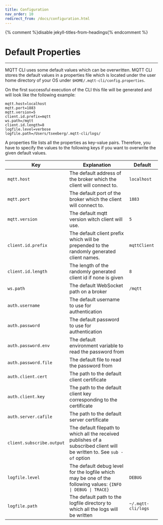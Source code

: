 ```yaml
---
title: Configuration
nav_order: 10
redirect_from: /docs/configuration.html
---
```


{% comment %}disable jekyll-titles-from-headings{% endcomment %}

# Default Properties

***

MQTT CLI uses some default values which can be overwritten.
MQTT CLI stores the default values in a properties file which is located under the user home directory of your OS
under `$HOME/.mqtt-cli/config.properties`.

On the first successful execution of the CLI this file will be generated and will look like the following example:

```
mqtt.host=localhost
mqtt.port=1883
mqtt.version=5
client.id.prefix=mqtt
ws.path=/mqtt
client.id.length=8
logfile.level=verbose
logfile.path=/Users/tseeberg/.mqtt-cli/logs/
```

A properties file lists all the properties as key-value pairs.
Therefore, you have to specify the values to the following keys if you want to overwrite the given default values.

| Key                       | Explanation                                                                                                              | Default            |
|---------------------------|--------------------------------------------------------------------------------------------------------------------------|--------------------| 
| `mqtt.host`               | The default address of the broker which the client will connect to.                                                      | `localhost`        |
| `mqtt.port`               | The default port of the broker which the client will connect to.                                                         | `1883`             |
| `mqtt.version`            | The default mqtt version witch client will use.                                                                          | `5`                |
| `client.id.prefix`        | The default client prefix which will be prepended to the randomly generated client names.                                | `mqttClient`       |
| `client.id.length`        | The length of the randomly generated client id if none is given                                                          | `8`                |
| `ws.path`                 | The default WebSocket path on a broker                                                                                   | `/mqtt`            |
| `auth.username`           | The default username to use for authentication                                                                           |                    |
| `auth.password`           | The default password to use for authentication                                                                           |                    |
| `auth.password.env`       | The default environment variable to read the password from                                                               |                    |
| `auth.password.file`      | The default file to read the password from                                                                               |                    |
| `auth.client.cert`        | The path to the default client certificate                                                                               |                    |
| `auth.client.key`         | The path to the default client key corresponding to the certificate                                                      |                    |
| `auth.server.cafile`      | The path to the default server certificate                                                                               |                    |
| `client.subscribe.output` | The default filepath to which all the received publishes of a subscribed client will be written to. See `sub -of` option |                    |
| `logfile.level`           | The default debug level for the logfile which may be one of the following values: `{INFO \| DEBUG \| TRACE}`             | `DEBUG`            |
| `logfile.path`            | The default path to the logfile directory to which all the logs will be written                                          | `~/.mqtt-cli/logs` |
